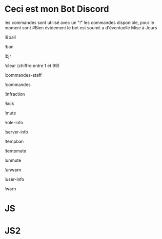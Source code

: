 # Ceci est mon Bot Discord
les commandes sont utilisé avec un "!"
les commandes disponible, pour le moment sont
#Bien évidement le bot est soumit a d'éventuelle Mise à Jours


!8ball

!ban

!bjr

!clear (chiffre entre 1 et 99)

!commandes-staff

!commandes

!infraction

!kick

!mute

!role-info

!server-info

!tempban

!tempmute

!unmute

!unwarn

!user-info

!warn
# JS
# JS2
